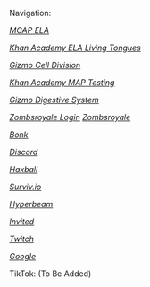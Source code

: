 Navigation:

[*MCAP ELA*](https://support.mdassessments.com/practice-tests/english/)

[*Khan Academy ELA Living Tongues*](https://www.khanacademy.org/ela/cc-7th-reading-vocab/x4aa9073b12675eb1:cc-7th-living-tongues)

[*Gizmo Cell Division*](https://gizmos.explorelearning.com/index.cfm?method=cResource.dspView&resourceID=443)

[*Khan Academy MAP Testing*](https://www.khanacademy.org/math/mappers)

[*Gizmo Digestive System*](https://www.gizmos.explorelearning.com/index.cfm?method=cResource.dspView&resourceID=1050)

[*Zombsroyale Login*](https://zombsroyale.io/user/login/google?csrf=3m8l10C2BdWkGKb8) [*Zombsroyale*](https://zombsroyale.io)

[*Bonk*](https://bonk.io)

[*Discord*](https://discord.com/app)

[*Haxball*](https://haxball.com/play)

[*Surviv.io*](https://surviv.io)

[*Hyperbeam*](https://hyperbeam.com/app/login)

[*Invited*](https://invited.tv)

[*Twitch*](https://twitch.tv)

[*Google*](https://www.google.com)














TikTok: (To Be Added)
